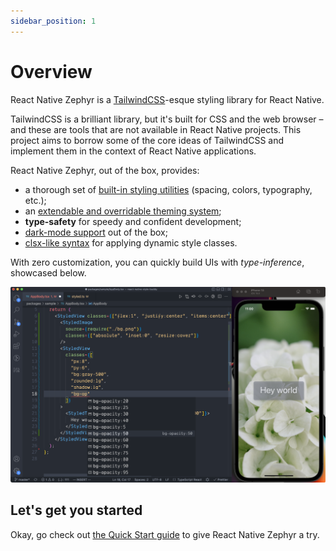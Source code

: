 ```yaml
---
sidebar_position: 1
---
```


# Overview

React Native Zephyr is a [TailwindCSS](https://tailwindcss.com)-esque styling library for React Native.

TailwindCSS is a brilliant library, but it's built for CSS and the web browser – and these are tools that are not available in React Native projects. This project aims to borrow some of the core ideas of TailwindCSS and implement them in the context of React Native applications.  

React Native Zephyr, out of the box, provides:

- a thorough set of [built-in styling utilities](./default-handlers.md) (spacing, colors, typography, etc.);
- an [extendable and overridable theming system](./extending-the-theme.md);
- **type-safety** for speedy and confident development;
- [dark-mode support](./dark-mode.mdx) out of the box;
- [clsx-like syntax](./dynamic-classname-list.md) for applying dynamic style classes.

With zero customization, you can quickly build UIs with *type-inference*, showcased below.

![Sample](./img/vsc-sample.png)

## Let's get you started

Okay, go check out [the Quick Start guide](./quick-start.md) to give React Native Zephyr a try.
